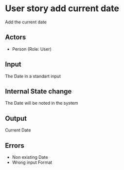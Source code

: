# User story add current date

Add the current date

## Actors

* Person (Role: User)

## Input

The Date in a standart input

## Internal State change

The Date will be noted in the system

## Output

Current Date

## Errors

* Non existing Date
* Wrong input Format

